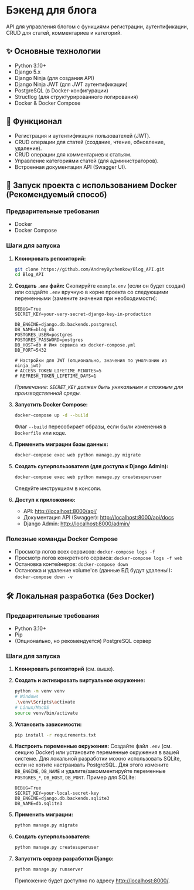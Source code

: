 # Бэкенд для блога

API для управления блогом с функциями регистрации, аутентификации, CRUD для статей, комментариев и категорий.

## ✨ Основные технологии

- Python 3.10+
- Django 5.x
- Django Ninja (для создания API)
- Django Ninja JWT (для JWT аутентификации)
- PostgreSQL (в Docker-конфигурации)
- Structlog (для структурированного логирования)
- Docker & Docker Compose

## 🚀 Функционал

- Регистрация и аутентификация пользователей (JWT).
- CRUD операции для статей (создание, чтение, обновление, удаление).
- CRUD операции для комментариев к статьям.
- Управление категориями статей (для администраторов).
- Встроенная документация API (Swagger UI).

## 🐳 Запуск проекта с использованием Docker (Рекомендуемый способ)

### Предварительные требования
- Docker
- Docker Compose

### Шаги для запуска
1.  **Клонировать репозиторий:**
    ```bash
    git clone https://github.com/AndreyBychenkow/Blog_API.git
    cd Blog_API

2.  **Создать `.env` файл:**
    Скопируйте `example.env` (если он будет создан) или создайте `.env` вручную в корне проекта со следующими переменными (замените значения при необходимости):
    ```env
    DEBUG=True
    SECRET_KEY=your-very-secret-django-key-in-production 
    
    DB_ENGINE=django.db.backends.postgresql
    DB_NAME=blog_db
    POSTGRES_USER=postgres
    POSTGRES_PASSWORD=postgres 
    DB_HOST=db # Имя сервиса из docker-compose.yml
    DB_PORT=5432
    
    # Настройки для JWT (опционально, значения по умолчанию из ninja_jwt)
    # ACCESS_TOKEN_LIFETIME_MINUTES=5 
    # REFRESH_TOKEN_LIFETIME_DAYS=1
    ```
    *Примечание: `SECRET_KEY` должен быть уникальным и сложным для производственной среды.*

3.  **Запустить Docker Compose:**
    ```bash
    docker-compose up -d --build
    ```
    Флаг `--build` пересобирает образы, если были изменения в `Dockerfile` или коде.

4.  **Применить миграции базы данных:**
    ```bash
    docker-compose exec web python manage.py migrate
    ```

5.  **Создать суперпользователя (для доступа к Django Admin):**
    ```bash
    docker-compose exec web python manage.py createsuperuser
    ```
    Следуйте инструкциям в консоли.

6.  **Доступ к приложению:**
    - API: [http://localhost:8000/api/](http://localhost:8000/api/)
    - Документация API (Swagger): [http://localhost:8000/api/docs](http://localhost:8000/api/docs)
    - Django Admin: [http://localhost:8000/admin/](http://localhost:8000/admin/)

### Полезные команды Docker Compose
- Просмотр логов всех сервисов: `docker-compose logs -f`
- Просмотр логов конкретного сервиса: `docker-compose logs -f web`
- Остановка контейнеров: `docker-compose down`
- Остановка и удаление volume'ов (данные БД будут удалены!): `docker-compose down -v`

## 🛠️ Локальная разработка (без Docker)

### Предварительные требования
- Python 3.10+
- Pip
- (Опционально, но рекомендуется) PostgreSQL сервер

### Шаги для запуска
1.  **Клонировать репозиторий** (см. выше).

2.  **Создать и активировать виртуальное окружение:**
    ```bash
    python -m venv venv
    # Windows
    .\venv\Scripts\activate
    # Linux/MacOS
    source venv/bin/activate
    ```

3.  **Установить зависимости:**
    ```bash
    pip install -r requirements.txt
    ```

4.  **Настроить переменные окружения:**
    Создайте файл `.env` (см. секцию Docker) или установите переменные окружения в вашей системе. Для локальной разработки можно использовать SQLite, если не хотите настраивать PostgreSQL. Для этого измените `DB_ENGINE`, `DB_NAME` и удалите/закомментируйте переменные `POSTGRES_*`, `DB_HOST`, `DB_PORT`.
    Пример для SQLite:
    ```env
    DEBUG=True
    SECRET_KEY=your-local-secret-key
    DB_ENGINE=django.db.backends.sqlite3
    DB_NAME=db.sqlite3 
    ```

5.  **Применить миграции:**
    ```bash
    python manage.py migrate
    ```

6.  **Создать суперпользователя:**
    ```bash
    python manage.py createsuperuser
    ```

7.  **Запустить сервер разработки Django:**
    ```bash
    python manage.py runserver
    ```
    Приложение будет доступно по адресу [http://localhost:8000/](http://localhost:8000/).

